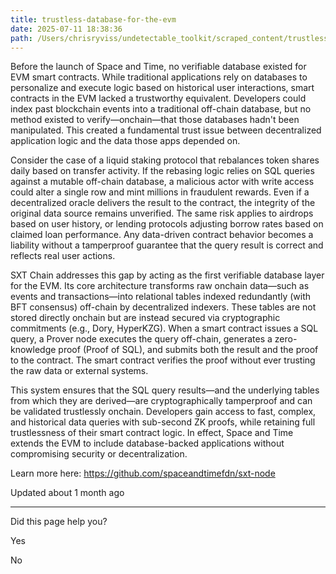 ```yaml
---
title: trustless-database-for-the-evm
date: 2025-07-11 18:38:36
path: /Users/chrisryviss/undetectable_toolkit/scraped_content/trustless-database-for-the-evm.markdown
---
```


Before the launch of Space and Time, no verifiable database existed for EVM smart contracts. While traditional applications rely on databases to personalize and execute logic based on historical user interactions, smart contracts in the EVM lacked a trustworthy equivalent. Developers could index past blockchain events into a traditional off-chain database, but no method existed to verify—onchain—that those databases hadn't been manipulated. This created a fundamental trust issue between decentralized application logic and the data those apps depended on.

Consider the case of a liquid staking protocol that rebalances token shares daily based on transfer activity. If the rebasing logic relies on SQL queries against a mutable off-chain database, a malicious actor with write access could alter a single row and mint millions in fraudulent rewards. Even if a decentralized oracle delivers the result to the contract, the integrity of the original data source remains unverified. The same risk applies to airdrops based on user history, or lending protocols adjusting borrow rates based on claimed loan performance. Any data-driven contract behavior becomes a liability without a tamperproof guarantee that the query result is correct and reflects real user actions.

SXT Chain addresses this gap by acting as the first verifiable database layer for the EVM. Its core architecture transforms raw onchain data—such as events and transactions—into relational tables indexed redundantly (with BFT consensus) off-chain by decentralized indexers. These tables are not stored directly onchain but are instead secured via cryptographic commitments (e.g., Dory, HyperKZG). When a smart contract issues a SQL query, a Prover node executes the query off-chain, generates a zero-knowledge proof (Proof of SQL), and submits both the result and the proof to the contract. The smart contract verifies the proof without ever trusting the raw data or external systems.

This system ensures that the SQL query results—and the underlying tables from which they are derived—are cryptographically tamperproof and can be validated trustlessly onchain. Developers gain access to fast, complex, and historical data queries with sub-second ZK proofs, while retaining full trustlessness of their smart contract logic. In effect, Space and Time extends the EVM to include database-backed applications without compromising security or decentralization.

Learn more here: <https://github.com/spaceandtimefdn/sxt-node>

Updated about 1 month ago

---

Did this page help you?

Yes

No